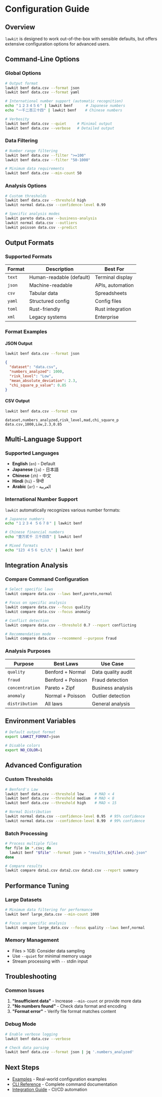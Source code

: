 # Configuration Guide

## Overview

`lawkit` is designed to work out-of-the-box with sensible defaults, but offers extensive configuration options for advanced users.

## Command-Line Options

### Global Options

```bash
# Output format
lawkit benf data.csv --format json
lawkit benf data.csv --format yaml

# International number support (automatic recognition)
echo "１２３４５６" | lawkit benf      # Japanese numbers
echo "一千二百三十四" | lawkit benf    # Chinese numbers

# Verbosity
lawkit benf data.csv --quiet     # Minimal output
lawkit benf data.csv --verbose   # Detailed output
```

### Data Filtering

```bash
# Number range filtering
lawkit benf data.csv --filter ">=100"
lawkit benf data.csv --filter "50-1000"

# Minimum data requirements
lawkit benf data.csv --min-count 50
```

### Analysis Options

```bash
# Custom thresholds
lawkit benf data.csv --threshold high
lawkit normal data.csv --confidence-level 0.99

# Specific analysis modes
lawkit pareto data.csv --business-analysis
lawkit normal data.csv --outliers
lawkit poisson data.csv --predict
```

## Output Formats

### Supported Formats

| Format | Description | Best For |
|--------|-------------|----------|
| `text` | Human-readable (default) | Terminal display |
| `json` | Machine-readable | APIs, automation |
| `csv` | Tabular data | Spreadsheets |
| `yaml` | Structured config | Config files |
| `toml` | Rust-friendly | Rust integration |
| `xml` | Legacy systems | Enterprise |

### Format Examples

#### JSON Output
```bash
lawkit benf data.csv --format json
```
```json
{
  "dataset": "data.csv",
  "numbers_analyzed": 1000,
  "risk_level": "Low",
  "mean_absolute_deviation": 2.3,
  "chi_square_p_value": 0.85
}
```

#### CSV Output
```bash
lawkit benf data.csv --format csv
```
```csv
dataset,numbers_analyzed,risk_level,mad,chi_square_p
data.csv,1000,Low,2.3,0.85
```

## Multi-Language Support

### Supported Languages

- **English** (`en`) - Default
- **Japanese** (`ja`) - 日本語
- **Chinese** (`zh`) - 中文
- **Hindi** (`hi`) - हिन्दी
- **Arabic** (`ar`) - العربية

### International Number Support

`lawkit` automatically recognizes various number formats:

```bash
# Japanese numbers
echo "１２３４ ５６７８" | lawkit benf

# Chinese financial numbers  
echo "壹万贰千 三千四百" | lawkit benf

# Mixed formats
echo "123 ４５６ 七八九" | lawkit benf
```

## Integration Analysis

### Compare Command Configuration

```bash
# Select specific laws
lawkit compare data.csv --laws benf,pareto,normal

# Focus on specific analysis
lawkit compare data.csv --focus quality
lawkit compare data.csv --focus anomaly

# Conflict detection
lawkit compare data.csv --threshold 0.7 --report conflicting

# Recommendation mode
lawkit compare data.csv --recommend --purpose fraud
```

### Analysis Purposes

| Purpose | Best Laws | Use Case |
|---------|-----------|----------|
| `quality` | Benford + Normal | Data quality audit |
| `fraud` | Benford + Poisson | Fraud detection |
| `concentration` | Pareto + Zipf | Business analysis |
| `anomaly` | Normal + Poisson | Outlier detection |
| `distribution` | All laws | General analysis |

## Environment Variables

```bash
# Default output format
export LAWKIT_FORMAT=json

# Disable colors
export NO_COLOR=1
```

## Advanced Configuration

### Custom Thresholds

```bash
# Benford's Law
lawkit benf data.csv --threshold low     # MAD < 4
lawkit benf data.csv --threshold medium  # MAD < 8  
lawkit benf data.csv --threshold high    # MAD < 15

# Normal Distribution
lawkit normal data.csv --confidence-level 0.95  # 95% confidence
lawkit normal data.csv --confidence-level 0.99  # 99% confidence
```

### Batch Processing

```bash
# Process multiple files
for file in *.csv; do
  lawkit benf "$file" --format json > "results_${file%.csv}.json"
done

# Compare results
lawkit compare data1.csv data2.csv data3.csv --report summary
```

## Performance Tuning

### Large Datasets

```bash
# Minimum data filtering for performance
lawkit benf large_data.csv --min-count 1000

# Focus on specific analysis
lawkit compare large_data.csv --focus quality --laws benf,normal
```

### Memory Management

- Files > 1GB: Consider data sampling
- Use `--quiet` for minimal memory usage
- Stream processing with `--` stdin input

## Troubleshooting

### Common Issues

1. **"Insufficient data"** - Increase `--min-count` or provide more data
2. **"No numbers found"** - Check data format and encoding
3. **"Format error"** - Verify file format matches content

### Debug Mode

```bash
# Enable verbose logging
lawkit benf data.csv --verbose

# Check data parsing
lawkit benf data.csv --format json | jq '.numbers_analyzed'
```

## Next Steps

- [Examples](examples.md) - Real-world configuration examples
- [CLI Reference](../reference/cli-reference.md) - Complete command documentation
- [Integration Guide](../guides/integrations.md) - CI/CD automation